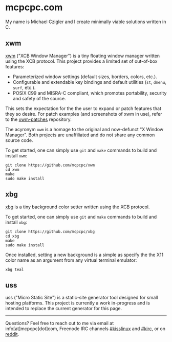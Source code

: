 # mcpcpc.com 

My name is Michael Czigler and I create minimally viable solutions written in C.

## xwm

[xwm](https://github.com/mcpcpc/xwm) ("XCB Window Manager") is a tiny floating 
window manager written using the XCB protocol. This project provides a limited 
set of out-of-box features:

* Parameterized window settings (default sizes, borders, colors, etc.).
* Configurable and extendable key bindings and default utilities (`st`, 
  `dmenu`, `surf`, etc.).
* POSIX C99 and MISRA-C compliant, which  promotes portability, security and 
  safety of the source.

This sets the expectation for the the user to expand or patch features that they
so desire. For patch examples (and screenshots of xwm in use), refer to the
[xwm-patches](http://github.com/mcpcpc/xwm-patches) repository.

The acyronym `xwm` is a homage to the original and now-defunct "X Window Manager". 
Both projects are unaffiliated and do not share any common source code.

To get started, one can simply use `git` and `make` commands to build and install
`xwm`:

```shell
git clone https://github.com/mcpcpc/xwm
cd xwm
make
sudo make install
```

## xbg

[xbg](https://github.com/mcpcpc/xbg) is a tiny background color setter written 
using the XCB protocol. 

To get started, one can simply use `git` and `make` commands to build and install 
`xbg`:

```shell
git clone https://github.com/mcpcpc/xbg
cd xbg
make
sudo make install
```

Once installed, setting a new background is a simple as specify the the X11 color name as an argument from any virtual terminal emulator:

```shell
xbg teal
```

## uss

uss ("Micro Static Site") is a static-site generator tool designed for small 
hosting platforms. This project is currently a work in-progress and is 
intended to replace the current generator for this page.

---

Questions? Feel free to reach out to me via email at info[at]mcpcpc[dot]com,
Freenode IRC channels [#kisslinux](https://freenode.logbot.info/kisslinux) and
[#kirc](https://freenode.logbot.info/kirc), or on
[reddit](https://www.reddit.com/user/mcpcpc).

